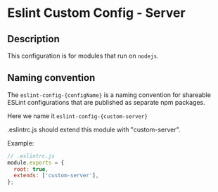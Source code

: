# Eslint Custom Config - Server

## Description

This configuration is for modules that run on `nodejs`.

## Naming convention

The `eslint-config-{configName}` is a naming convention for shareable ESLint configurations that are published as separate npm packages.

Here we name it `eslint-config-{custom-server}`

.eslintrc.js should extend this module with "custom-server".

Example:

```javascript
// .eslintrc.js
module.exports = {
  root: true,
  extends: ['custom-server'],
};
```
